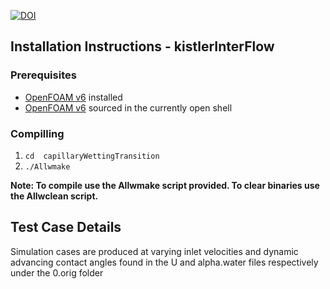 [![DOI](https://zenodo.org/badge/590525552.svg)](https://zenodo.org/badge/latestdoi/590525552)
## Installation Instructions - kistlerInterFlow
### Prerequisites
- [OpenFOAM v6](https://openfoam.org/download/source/ "OpenFOAM v6") installed
- [OpenFOAM v6](https://openfoam.org/download/source/ "OpenFOAM v6") sourced in the currently open shell

### Compilling
1. `cd  capillaryWettingTransition`
2. `./Allwmake`

**Note: To compile use the Allwmake script provided. To clear binaries use the Allwclean script.**

## Test Case Details
Simulation cases are produced at varying inlet velocities and dynamic advancing contact angles found in the U and alpha.water files respectively under the 0.orig folder
